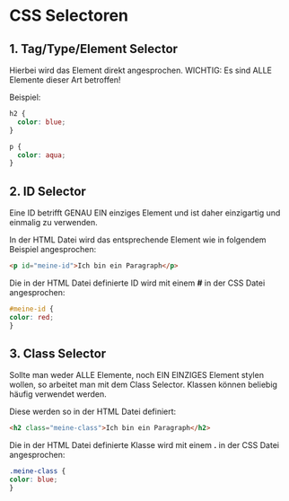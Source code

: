 # CSS Selectoren

## 1. Tag/Type/Element Selector

Hierbei wird das Element direkt angesprochen. WICHTIG: Es sind ALLE Elemente dieser Art betroffen!

Beispiel:

```css
h2 {
  color: blue;
}

p {
  color: aqua;
}
```

## 2. ID Selector

Eine ID betrifft GENAU EIN einziges Element und ist daher einzigartig und einmalig zu verwenden. 

In der HTML Datei wird das entsprechende Element wie in folgendem Beispiel angesprochen:

```html
<p id="meine-id">Ich bin ein Paragraph</p>
```

Die in der HTML Datei definierte ID wird mit einem **#** in der CSS Datei angesprochen:

```css
#meine-id {
color: red;
}
```

## 3. Class Selector

Sollte man weder ALLE Elemente, noch EIN EINZIGES Element stylen wollen, so arbeitet man mit dem Class Selector. Klassen können beliebig häufig verwendet werden.

Diese werden so in der HTML Datei definiert:

```html
<h2 class="meine-class">Ich bin ein Paragraph</h2>
``` 

Die in der HTML Datei definierte Klasse wird mit einem **.** in der CSS Datei angesprochen:

```css
.meine-class {
color: blue;
}
```